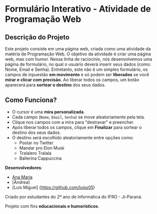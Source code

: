 # Formulário Interativo - Atividade de Programação Web

## Descrição do Projeto

Este projeto consiste em uma página web, criada como uma atividade da matéria de Programação Web. O objetivo da atividade é criar uma página web, mas com humor. Nessa linha de raciocínio, nós desenvolvemos uma página de formulário, no qual o usuário deverá inserir seus dados (como: Nome, Email e Senha).
Entretanto, este não é um simples formulário, os campos de inpuestão **em movimento** e só podem ser **liberados** se você **mirar e clicar com precisão**. Ao liberar todos os campos, um botão aparecerá para **sortear o destino** dos seus dados.

## Como Funciona?

- O cursor é uma **mira personalizada**.
- Cada campo (`Nome`, `Email`, `Senha`) se move aleatoriamente pela tela.
- Clique nos campos com a mira para "destravar" e preencher.
- Após liberar todos os campos, clique em **Finalizar** para sortear o destino dos seus dados.
- O destino será escolhido aleatoriamente entre opções como:
  - Postar no Twitter
  - Mandar pro Elon Musk
  - Tralalero Tralala
  - Ballerina Cappuccina

**Desenvolvedores**:

- [Ana Maria](https://github.com/soouzaana)
- [Ândrea]
- [Luis Miguel] (https://github.com/luiss05)

Criado por estudantes do 2º ano de Informática do IFRO - Ji-Paraná.

Projeto com fins **educacionais e humorísticos**.
